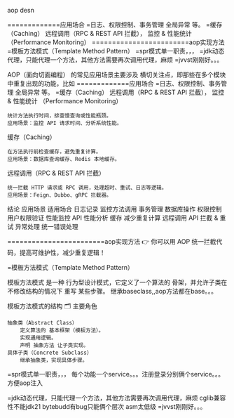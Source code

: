 aop desn



=============应用场合
=日志、权限控制、事务管理  全局异常 等。
=缓存（Caching）  远程调用（RPC & REST API 拦截）， 监控 & 性能统计
（Performance Monitoring）
========================aop实现方法
=模板方法模式（Template Method Pattern）
=spr模式单一职责，，，
=jdk动态代理，只能代理一个方法，其他方法需要再次调用代理，麻烦
=jvvst刚刚好。。。



AOP（面向切面编程） 的常见应用场景主要涉及 横切关注点，即那些在多个模块中重复出现的功能，比如
=============应用场合
=日志、权限控制、事务管理  全局异常 等。
=缓存（Caching）  远程调用（RPC & REST API 拦截）， 监控 & 性能统计
（Performance Monitoring）

    统计方法执行时间，排查慢查询或性能瓶颈。
    应用场景：监控 API 请求时间、分析系统性能。


缓存（Caching）

    在方法执行前检查缓存，避免重复计算。
    应用场景：数据库查询缓存、Redis 本地缓存。


远程调用（RPC & REST API 拦截）

    统一拦截 HTTP 请求或 RPC 调用，处理超时、重试、日志等逻辑。
    应用场景：Feign、Dubbo、gRPC 拦截器。


结论
应用场景	适用场合
日志记录	监控方法调用
事务管理	数据库操作
权限控制	用户权限验证
性能监控	API 性能分析
缓存	减少重复计算
远程调用	API 拦截 & 重试
异常处理	统一错误处理

========================aop实现方法
👉 你可以用 AOP 统一拦截代码，提高可维护性，减少重复逻辑！ 

=模板方法模式（Template Method Pattern）

模板方法模式 是一种 行为型设计模式，它定义了一个算法的 骨架，并允许子类在不修改结构的情况下 重写 某些步骤。
继承baseclass,,aop方法都在base。。。

模板方法模式的结构
🗂 主要角色

    抽象类（Abstract Class）
        定义算法的 基本框架（模板方法）。
        实现通用逻辑。
        声明 抽象方法 让子类实现。
    具体子类（Concrete Subclass）
        继承抽象类，实现具体步骤。

=spr模式单一职责，，，
每个功能一个service。。。注册登录分别俩个service。。。方便aop注入


=jdk动态代理，只能代理一个方法，其他方法需要再次调用代理，麻烦
cglib兼容性不能jdk21
bytebudd有bug只能俩个层次
asm太低级
=jvvst刚刚好。。。

